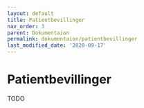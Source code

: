 ```yaml
---
layout: default
title: Patientbevillinger
nav_order: 3
parent: Dokumentaion
permalink: dokumentaion/patientbevillinger
last_modified_date: '2020-09-17'
---
```


# Patientbevillinger

TODO
